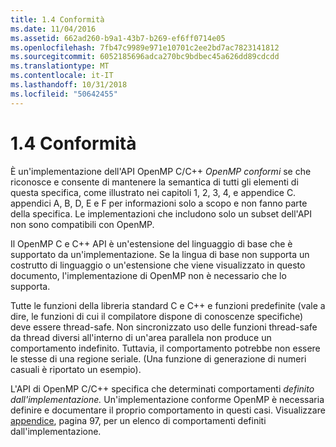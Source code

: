 ```yaml
---
title: 1.4 Conformità
ms.date: 11/04/2016
ms.assetid: 662ad260-b9a1-43b7-b269-ef6ff0714e05
ms.openlocfilehash: 7fb47c9989e971e10701c2ee2bd7ac7823141812
ms.sourcegitcommit: 6052185696adca270bc9bdbec45a626dd89cdcdd
ms.translationtype: MT
ms.contentlocale: it-IT
ms.lasthandoff: 10/31/2018
ms.locfileid: "50642455"
---
```

# <a name="14-compliance"></a>1.4 Conformità

È un'implementazione dell'API OpenMP C/C++ *OpenMP conformi* se che riconosce e consente di mantenere la semantica di tutti gli elementi di questa specifica, come illustrato nei capitoli 1, 2, 3, 4, e appendice C. appendici A, B, D, E e F per informazioni solo a scopo e non fanno parte della specifica. Le implementazioni che includono solo un subset dell'API non sono compatibili con OpenMP.

Il OpenMP C e C++ API è un'estensione del linguaggio di base che è supportato da un'implementazione. Se la lingua di base non supporta un costrutto di linguaggio o un'estensione che viene visualizzato in questo documento, l'implementazione di OpenMP non è necessario che lo supporta.

Tutte le funzioni della libreria standard C e C++ e funzioni predefinite (vale a dire, le funzioni di cui il compilatore dispone di conoscenze specifiche) deve essere thread-safe. Non sincronizzato uso delle funzioni thread-safe da thread diversi all'interno di un'area parallela non produce un comportamento indefinito. Tuttavia, il comportamento potrebbe non essere le stesse di una regione seriale. (Una funzione di generazione di numeri casuali è riportato un esempio).

L'API di OpenMP C/C++ specifica che determinati comportamenti *definito dall'implementazione.* Un'implementazione conforme OpenMP è necessaria definire e documentare il proprio comportamento in questi casi. Visualizzare [appendice](../../parallel/openmp/e-implementation-defined-behaviors-in-openmp-c-cpp.md), pagina 97, per un elenco di comportamenti definiti dall'implementazione.